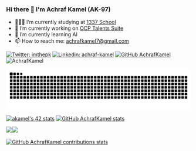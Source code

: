 ### Hi there 👋 I'm Achraf Kamel (AK-97)

- 👨🏽‍💻 I’m currently studying at  [1337 School](https://1337.ma)
- 🔭 I’m currently working on [OCP Talents Suite](https://ocp.otalent.ma)
- 🌱 I’m currently learning AI 
- 📫 How to reach me: achrafkamel7@gmail.com

[![Twitter: imthepk](https://img.shields.io/twitter/follow/Achraf_Kamel_97?style=social)](https://twitter.com/Achraf_Kamel_97)
[![Linkedin: achraf-kamel](https://img.shields.io/badge/-AchrafKamel-blue?style=flat-square&logo=Linkedin&logoColor=white&link=https://www.linkedin.com/in/achraf-kamel/)](https://www.linkedin.com/in/achraf-kamel/)
[![GitHub AchrafKamel](https://img.shields.io/github/followers/AchrafKamel?label=follow&style=social)](https://github.com/AchrafKamel)
<img src="https://komarev.com/ghpvc/?username=AchrafKamel&label=Profile%20views&color=0e75b6&style=flat" alt="AchrafKamel" />

<p align="center">
   <img src="https://github.com/AchrafKamel/AchrafKamel/blob/output/github-contribution-grid-snake.svg" alt="snake">
</p>

[![akamel's 42 stats](https://badge42.vercel.app/api/v2/cl3kg4fr6000609l9lb86oxx6/stats?cursusId=21&coalitionId=76)](https://github.com/AchrafKamel/AchrafKamel)
[![GitHub AchrafKamel stats](https://github-profile-summary-cards.vercel.app/api/cards/stats?username=AchrafKamel&theme=dracula)](https://github.com/AchrafKamel/AchrafKamel)

<img height="180em" src="https://github-readme-stats.vercel.app/api/top-langs/?username=AchrafKamel&layout=compact&hide_border=true&langs_count=10&theme=dracula"/><img height="180em" src="https://github-profile-summary-cards.vercel.app/api/cards/repos-per-language?username=AchrafKamel&theme=dracula"/>

[![GitHub AchrafKamel contributions stats](https://github-profile-summary-cards.vercel.app/api/cards/profile-details?username=AchrafKamel&theme=dracula)](https://github.com/AchrafKamel)
